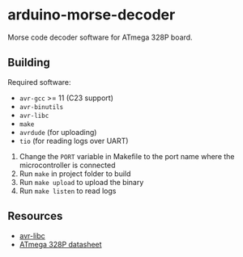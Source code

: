 # arduino-morse-decoder

Morse code decoder software for ATmega 328P board.

## Building

Required software:

- `avr-gcc` >= 11 (C23 support)
- `avr-binutils`
- `avr-libc`
- `make`
- `avrdude` (for uploading)
- `tio` (for reading logs over UART)

1. Change the `PORT` variable in Makefile to the port name where the microcontroller is connected
2. Run `make` in project folder to build
3. Run `make upload` to upload the binary
4. Run `make listen` to read logs

## Resources

- [avr-libc](https://avrdudes.github.io/avr-libc/avr-libc-user-manual-2.2.0/index.html)
- [ATmega 328P datasheet](https://ww1.microchip.com/downloads/en/DeviceDoc/Atmel-7810-Automotive-Microcontrollers-ATmega328P_Datasheet.pdf)
